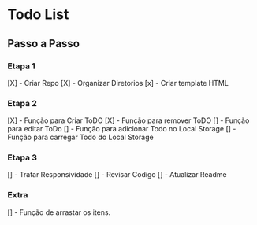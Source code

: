 # Todo List


## Passo a Passo


### Etapa 1

[X] - Criar Repo
[X] - Organizar Diretorios
[x] - Criar template HTML

### Etapa 2

[X] - Função para Criar ToDO
[X] - Função para remover ToDO
[] - Função para editar ToDo
[] - Função para adicionar Todo no Local Storage
[] - Função para carregar Todo do Local Storage

### Etapa 3

[] - Tratar Responsividade
[] - Revisar Codigo
[] - Atualizar Readme

### Extra
[] - Função de arrastar os itens.
